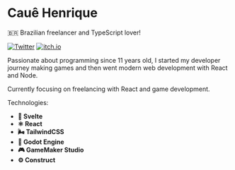 # Cauê Henrique

🇧🇷 Brazilian freelancer and TypeScript lover!

[![Twitter](https://img.shields.io/badge/-@cauehsf-3498db?style=flat-square&labelColor=2980b9&logo=twitter&logoColor=white&link=https://twitter.com/cauehsf)](https://twitter.com/cauehsf)
[![itch.io](https://img.shields.io/badge/-@caueh-e74c3c?style=flat-square&labelColor=c0392b&logo=itch.io&logoColor=white&link=https://caueh.itch.io/)](https://caueh.itch.io/)

Passionate about programming since 11 years old, I started my developer journey making games and then went modern web development with React and Node.

Currently focusing on freelancing with React and game development.

Technologies:

- **🔗 Svelte**
- **⚛️ React**
- **🌬️ TailwindCSS**
- **🤖 Godot Engine**
- **🎮 GameMaker Studio**
- **⚙️ Construct**
